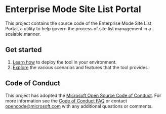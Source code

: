 # Enterprise Mode Site List Portal
This project contains the source code of the Enterprise Mode Site List Portal, a utility to help govern the process of site list management in a scalable manner.

## Get started
1. [Learn how](https://github.com/MicrosoftEdge/enterprise-mode-site-list-portal/wiki/Getting-started) to deploy the tool in your environment.
2. [Explore](https://github.com/MicrosoftEdge/enterprise-mode-site-list-portal/wiki/Scenario-guide) the various scenarios and features that the tool provides.

## Code of Conduct

This project has adopted the [Microsoft Open Source Code of Conduct](https://opensource.microsoft.com/codeofconduct/). For more information see the [Code of Conduct FAQ](https://opensource.microsoft.com/codeofconduct/faq/) or contact [opencode@microsoft.com](mailto:opencode@microsoft.com) with any additional questions or comments.
